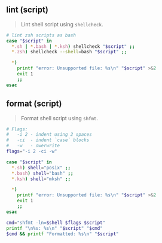 ## lint (script)

> Lint shell script using `shellcheck`.

```sh
# lint zsh scripts as bash
case "$script" in
  *.sh | *.bash | *.ksh) shellcheck "$script" ;;
  *.zsh) shellcheck --shell=bash "$script" ;;

  *)
    printf "error: Unsupported file: %s\n" "$script" >&2
    exit 1
    ;;
esac
```

## format (script)

> Format shell script using `shfmt`.

```sh
# Flags:
#   -i 2 - indent using 2 spaces
#   -ci  - indent `case` blocks
#   -w   - owerwrite
flags="-i 2 -ci -w"

case "$script" in
  *.sh) shell="posix" ;;
  *.bash) shell="bash" ;;
  *.ksh) shell="mksh" ;;

  *)
    printf "error: Unsupported file: %s\n" "$script" >&2
    exit 1
    ;;
esac

cmd="shfmt -ln=$shell $flags $script"
printf "\n%s: %s\n" "$script" "$cmd"
$cmd && printf "Formatted: %s\n" "$script"
```
